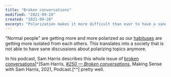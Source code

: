 ```yaml
---
title: "Broken conversations"
modified: "2021-09-28"
created: "2021-09-28"
excerpt: "Polarization makes it more difficult than ever to have a sane rational conversation."
---
```


"Normal people" are getting more and more polarized as our [habituses](habitus) are getting more isolated from each others. This translates into a society that is not able to have sane discussions about polarizing topics anymore.

In his podcast, Sam Harris describes this whole issue of [broken conversations](broken-conversations)[^]Sam Harris, _[#250 — Broken conversations](https://open.spotify.com/episode/1eKX4ecZ9RcdqMK5ZxFuIu?si=e61ddd7636304b9b)_, Making Sense with Sam Harris, 2021, Podcast.[^^] pretty well.
